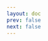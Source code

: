 ```yaml
---
layout: doc
prev: false
next: false
---
```


<CustomItemBox :item="{
  name: '士兵长剑',
  icon: '/wiki/item/sword_soldier.png',
  type: '近战武器、刀剑',
  description: '',
  params: {
    stack: 1,
    durability: 30 
  },
  obtain: {
    found: [],
    npc: [],
    shop: [],
    gardening: []
  }
}" />
